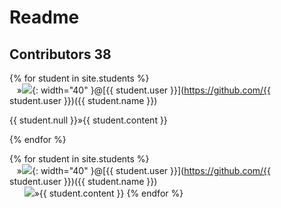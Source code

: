 # Readme 
## Contributors 38

{% for student in site.students %} <br />
  &nbsp;&nbsp;&nbsp;&#187;<img src="{{ student.image }}">{: width="40" }@[{{ student.user }}](https://github.com/{{ student.user }})({{ student.name }}) <br /> 
  <p>{{ student.null }}&#187;{{ student.content }}</p>
{% endfor %}

{% for student in site.students %} <br />
  &nbsp;&nbsp;&nbsp;&#187;<img src="{{ student.image }}">{: width="40" }@[{{ student.user }}](https://github.com/{{ student.user }})({{ student.name }}) <br /> 
    &nbsp;&nbsp;&nbsp;&nbsp;&nbsp;&nbsp;<img src="{{ null.image }}">&#187;{{ student.content }}
{% endfor %}
